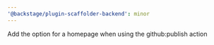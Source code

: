 ```yaml
---
'@backstage/plugin-scaffolder-backend': minor
---
```


Add the option for a homepage when using the github:publish action
